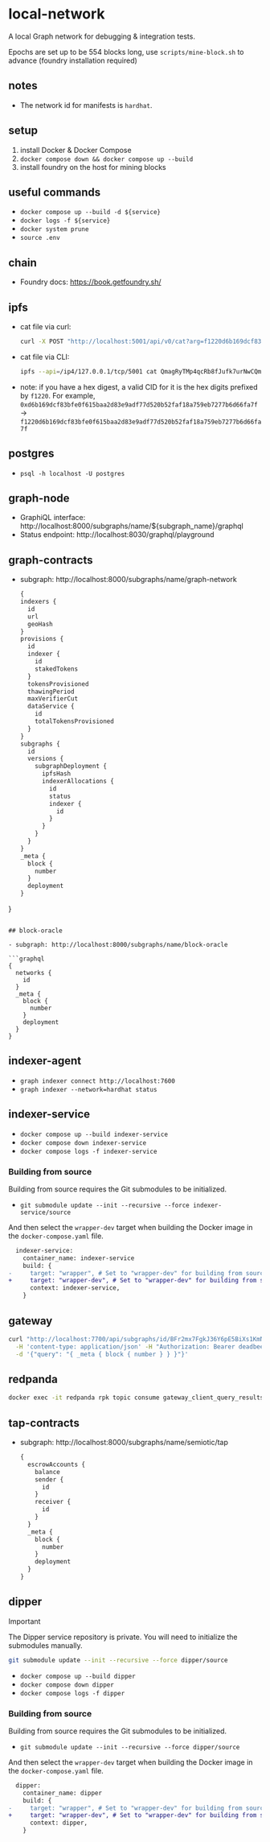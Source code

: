 # local-network

A local Graph network for debugging & integration tests.

Epochs are set up to be 554 blocks long, use `scripts/mine-block.sh` to advance (foundry installation required)

## notes

- The network id for manifests is `hardhat`.

## setup

1. install Docker & Docker Compose
2. `docker compose down && docker compose up --build`
3. install foundry on the host for mining blocks

## useful commands

- `docker compose up --build -d ${service}`
- `docker logs -f ${service}`
- `docker system prune`
- `source .env`

## chain

- Foundry docs: https://book.getfoundry.sh/

## ipfs

- cat file via curl:
  ```bash
  curl -X POST "http://localhost:5001/api/v0/cat?arg=f1220d6b169dcf83bfe0f615baa2d83e9adf77d520b52faf18a759eb7277b6d66fa7f"
  ```
- cat file via CLI:
  ```bash
  ipfs --api=/ip4/127.0.0.1/tcp/5001 cat QmagRyTMp4qcRb8fJufk7urNwCQmmUEB9mC6nxHQuKwydb
  ```
- note: if you have a hex digest, a valid CID for it is the hex digits prefixed by `f1220`. For example, `0xd6b169dcf83bfe0f615baa2d83e9adf77d520b52faf18a759eb7277b6d66fa7f` -> `f1220d6b169dcf83bfe0f615baa2d83e9adf77d520b52faf18a759eb7277b6d66fa7f`

## postgres

- `psql -h localhost -U postgres`

## graph-node

- GraphiQL interface: http://localhost:8000/subgraphs/name/${subgraph_name}/graphql
- Status endpoint: http://localhost:8030/graphql/playground

## graph-contracts

- subgraph: http://localhost:8000/subgraphs/name/graph-network

  ```graphql
  {
  indexers {
    id
    url
    geoHash
  }
  provisions {
    id
    indexer {
      id
      stakedTokens
    }
    tokensProvisioned
    thawingPeriod
    maxVerifierCut
    dataService {
      id
      totalTokensProvisioned
    }
  }
  subgraphs {
    id
    versions {
      subgraphDeployment {
        ipfsHash
        indexerAllocations {
          id
          status
          indexer {
            id
          }
        }
      }
    }
  }
  _meta {
    block {
      number
    }
    deployment
  }
}
  ```

## block-oracle

- subgraph: http://localhost:8000/subgraphs/name/block-oracle

  ```graphql
  {
    networks {
      id
    }
    _meta {
      block {
        number
      }
      deployment
    }
  }
  ```

## indexer-agent

- `graph indexer connect http://localhost:7600`
- `graph indexer --network=hardhat status`

## indexer-service

- `docker compose up --build indexer-service`
- `docker compose down indexer-service`
- `docker compose logs -f indexer-service`

### Building from source

Building from source requires the Git submodules to be initialized.

- `git submodule update --init --recursive --force indexer-service/source`

And then select the `wrapper-dev` target when building the Docker image in the `docker-compose.yaml` file.

```diff
  indexer-service:
    container_name: indexer-service
    build: { 
-     target: "wrapper", # Set to "wrapper-dev" for building from source
+     target: "wrapper-dev", # Set to "wrapper-dev" for building from source
      context: indexer-service,
    }
```

## gateway

```bash
curl "http://localhost:7700/api/subgraphs/id/BFr2mx7FgkJ36Y6pE5BiXs1KmNUmVDCnL82KUSdcLW1g" \
  -H 'content-type: application/json' -H "Authorization: Bearer deadbeefdeadbeefdeadbeefdeadbeef" \
  -d '{"query": "{ _meta { block { number } } }"}'
```

## redpanda

```bash
docker exec -it redpanda rpk topic consume gateway_client_query_results --brokers="localhost:9092"
```

## tap-contracts

- subgraph: http://localhost:8000/subgraphs/name/semiotic/tap

  ```graphql
  {
    escrowAccounts {
      balance
      sender {
        id
      }
      receiver {
        id
      }
    }
    _meta {
      block {
        number
      }
      deployment
    }
  }
  ```

## dipper

> [!IMPORTANT]
> The Dipper service repository is private. You will need to initialize the submodules manually.
>
> ```bash
> git submodule update --init --recursive --force dipper/source
> ```

- `docker compose up --build dipper`
- `docker compose down dipper`
- `docker compose logs -f dipper`

### Building from source

Building from source requires the Git submodules to be initialized.

- `git submodule update --init --recursive --force dipper/source`

And then select the `wrapper-dev` target when building the Docker image in the `docker-compose.yaml` file.

```diff
  dipper:
    container_name: dipper
    build: { 
-     target: "wrapper", # Set to "wrapper-dev" for building from source
+     target: "wrapper-dev", # Set to "wrapper-dev" for building from source
      context: dipper,
    }
```